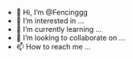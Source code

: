 - 👋 Hi, I’m @Fencinggg
- 👀 I’m interested in ...
- 🌱 I’m currently learning ...
- 💞️ I’m looking to collaborate on ...
- 📫 How to reach me ...

<!---
Fencinggg/Fencinggg is a ✨ special ✨ repository because its `README.md` (this file) appears on your GitHub profile.
You can click the Preview link to take a look at your changes.
--->
